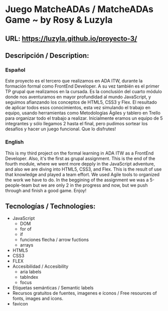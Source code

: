 # Juego MatcheADAs / MatcheADAs Game ~ by Rosy & Luzyla

## URL: https://luzyla.github.io/proyecto-3/

## Descripción / Description:
### Español
Este proyecto es el tercero que realizamos en ADA ITW, durante la formación formal como FrontEnd Developer. A su vez también es el primer TP grupal que realizamos en la cursada. Es la conclusión del cuarto módulo donde nos aventuramos en mayor profundidad al mundo JavaScript, y seguimos afianzando los conceptos de HTML5, CSS3 y Flex. El resultado de aplicar todos esos conocimientos, esta vez simulando el trabajo en equipo, usando herramientas como Metodologías Ágiles y tablero en Trello para organizar todo el trabajo a realizar. Inicialmente eramos un equipo de 5 integrantes y sólo llegamos 2 hasta el final, pero pudimos sortear los desafíos y hacer un juego funcional.
Que lo disfrutes!

### English
This is my third project on the formal learning in ADA ITW as a FrontEnd Developer. Also, it's the first as grupal assignment. This is the end of the fourth module, where we went more depply in the JavaScript adventure, and also we are diving into HTML5, CSS3, and Flex. This is the result of use that knowledge and played a team effort. We used Agile tools to organized the work we have to do. In the beggining of the assignment we was a 5-people-team but we are only 2 in the progress and now, but we push through and finish a good game.
Enjoy!

## Tecnologías / Technologies:
- JavaScript
    - DOM
    - for of
    - if
    - funciones flecha / arrow fuctions
    - arrays
- HTML5
- CSS3
- FLEX
- Accesibilidad / Accesibility
    - aria labels
    - tabIndex
    - focus
- Etiquetas semánticas / Semantic labels
- Recursos gratuitos de fuentes, imagenes e íconos / Free resources of fonts, images and icons.
- favicon
